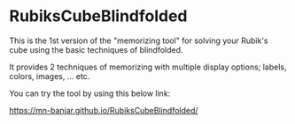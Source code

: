 # RubiksCubeBlindfolded

This is the 1st version of the "memorizing tool" for solving your Rubik's cube using the basic techniques of blindfolded.

It provides 2 techniques of memorizing with multiple display options; labels, colors, images, ... etc.



You can try the tool by using this below link:

https://mn-banjar.github.io/RubiksCubeBlindfolded/ 
